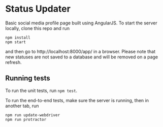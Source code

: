 # Status Updater
Basic social media profile page built using AngularJS. To start the server locally, clone this repo and run
```
npm install
npm start
```
and then go to http://localhost:8000/app/ in a browser. Please note that new statuses are not saved to a database and will be removed on a page refresh.


## Running tests
To run the unit tests, run ```npm test```.

To run the end-to-end tests, make sure the server is running, then in another tab, run
```
npm run update-webdriver
npm run protractor
```
